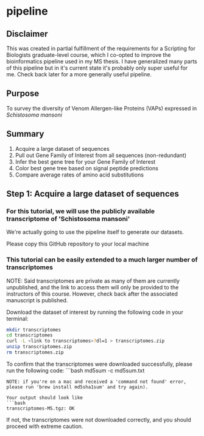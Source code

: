 # pipeline

## Disclaimer

This was created in partial fulfillment of the requirements for a Scripting for Biologists graduate-level course, which I co-opted to improve the bioinformatics pipeline used in my MS thesis.  I have generalized many parts of this pipeline but in it's current state it's probably only super useful for me.  Check back later for a more generally useful pipeline.

## Purpose

To survey the diversity of Venom Allergen-like Proteins (VAPs) expressed in _Schistosoma mansoni_

## Summary

1. Acquire a large dataset of sequences
2. Pull out Gene Family of Interest from all sequences (non-redundant)
3. Infer the best gene tree for your Gene Family of Interest
4. Color best gene tree based on signal peptide predictions
5. Compare average rates of amino acid substitutions

## Step 1: Acquire a large dataset of sequences

### For this tutorial, we will use the publicly available transcriptome of 'Schistosoma mansoni'

We're actually going to use the pipeline itself to generate our datasets.

Please copy this GitHub repository to your local machine 

### This tutorial can be easily extended to a much larger number of transcriptomes

NOTE: Said transcriptomes are private as many of them are currently unpublished, and the link to access them will only be provided to the instructors of this course.  However, check back after the associated manuscript is published.

Download the dataset of interest by running the following code in your terminal:
```bash
mkdir transcriptomes
cd transcriptomes
curl -L <link to transcriptomes>?dl=1 > transcriptomes.zip
unzip transcriptomes.zip
rm transcriptomes.zip
```

To confirm that the transcriptomes were downloaded successfully, please run the following code: ```bash
md5sum -c md5sum.txt
```
NOTE: if you're on a mac and received a 'command not found' error, please run 'brew install md5sha1sum' and try again).

Your output should look like
```bash
transcriptomes-MS.tgz: OK
```
If not, the transcriptomes were not downloaded correctly, and you should proceed with extreme caution. 
